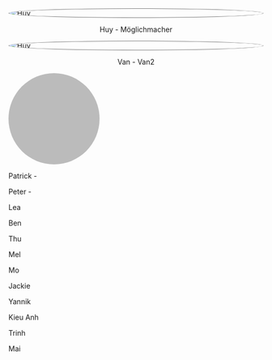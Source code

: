 

<img alt="Huy" src="{{ site.url }}/image/team/huy.jpg" style="border-radius: 50%;width: auto; height: auto;max-height: 180px;border:solid grey 1px; display: block;margin-left: auto;margin-right: auto;">
<p style="text-align: center;">Huy - Möglichmacher</p>


<img alt="Huy" src="{{ site.url }}/image/logo_tafelnet_transparent.png" style="border-radius: 50%;width: auto; height: auto;max-height: 180px;border:solid grey 1px; display: block;margin-left: auto;margin-right: auto;">
<p style="text-align: center;">Van - Van2</p>



<span style="
  text-align: center;
  height: 180px;
  width: 180px;
  background-color: #bbb;
  border-radius: 50%;
  display: inline-block;"></span>

Patrick - 

Peter -

Lea

Ben

Thu

Mel

Mo

Jackie

Yannik

Kieu Anh

Trinh

Mai
